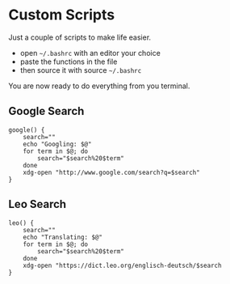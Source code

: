# Custom Scripts
Just a couple of scripts to make life easier.

- open `~/.bashrc` with an editor your choice
- paste the functions in the file
- then source it with source `~/.bashrc`

You are now ready to do everything from you terminal.

## Google Search
```
google() {
    search=""
    echo "Googling: $@"
    for term in $@; do
        search="$search%20$term"
    done
    xdg-open "http://www.google.com/search?q=$search"
}
```


## Leo Search
```
leo() {
    search=""
    echo "Translating: $@"
    for term in $@; do
        search="$search%20$term"
    done
    xdg-open "https://dict.leo.org/englisch-deutsch/$search
}
```
